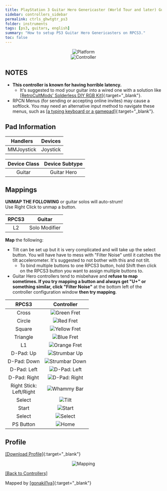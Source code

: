 ```yaml
---
title: PlayStation 3 Guitar Hero Genericaster (World Tour and later) Guitars
sidebar: controllers_sidebar
permalink: ctrls_ghwtgtr_ps3
folder: instruments
tags: [ps3, guitars, english]
summary: "How to setup PS3 Guitar Hero Genericasters on RPCS3."
toc: false
---
```


<div align="center"> <img src="https://rb3pc.milohax.org/images/instruments/plat/ps3.png" alt="Platform" title="Platform"></div>

<div align="center"> <img src="https://rb3pc.milohax.org/images/instruments/cont/ghwtcontroller.png" alt="Controller" title="Controller"></div>

## NOTES

* **This controller is known for having horrible latency.**
	* It's suggested to mod your guitar into a wired one with a solution like [[RetroCultMods' Solderless DIY RGB Kit]](https://www.etsy.com/listing/1505287559/solderless-diy-rgb-kit-for-guitar-hero){:target="_blank"}.
* RPCN Menus (for sending or accepting online invites) may cause a softlock. You may need an alternative input method to navigate these menus, such as [[a typing keyboard or a gamepad]](https://rb3pc.milohax.org/ctrls_pads){:target="_blank"}.

## Pad Information

| Handlers | Devices |
|:------------------:|:---------------------:|
| MMJoystick | Joystick |

| Device Class | Device Subtype |
|:------------------:|:---------------------:|
| Guitar | Guitar Hero |

## Mappings

**UNMAP THE FOLLOWING** or guitar solos will auto-strum!  
Use Right Click to unmap a button.

| **RPCS3** | **Guitar** |
|:--------:|:-----------:|
| L2 | Solo Modifier |

**Map** the following:

* Tilt can be set up but it is very complicated and will take up the select button. You will have have to mess with "Filter Noise" until it catches the tilt accelerometer. It's suggested to not bother with this and not tilt.
	* To bind multiple buttons to one RPCS3 button, hold Shift then click on the RPCS3 button you want to assign multiple buttons to.
* Guitar Hero controllers tend to misbehave and **refuse to map sometimes. If you try mapping a button and always get "U+" or something similar, click "Filter Noise"** at the bottom left of the controller configuration window **then try mapping**.

| **RPCS3**          | **Controller** |
|:------------------:|:---------------------:|
| Cross | ![Green Fret](https://rb3pc.milohax.org/images/btns/gtrs/gf.png "Green Fret") |
| Circle | ![Red Fret](https://rb3pc.milohax.org/images/btns/gtrs/rf.png "Red Fret") |
| Square | ![Yellow Fret](https://rb3pc.milohax.org/images/btns/gtrs/yf.png "Yellow Fret") |
| Triangle | ![Blue Fret](https://rb3pc.milohax.org/images/btns/gtrs/bf.png "Blue Fret") |
| L1 | ![Orange Fret](https://rb3pc.milohax.org/images/btns/gtrs/of.png "Orange Fret") |
| D-Pad: Up | ![Strumbar Up](https://rb3pc.milohax.org/images/btns/gtrs/sbu.png "Strumbar Up") |
| D-Pad: Down | ![Strumbar Down](https://rb3pc.milohax.org/images/btns/gtrs/sbd.png "Strumbar Down") |
| D-Pad: Left | ![D-Pad: Left](https://rb3pc.milohax.org/images/btns/gtrs/dpl.png "D-Pad: Left") |
| D-Pad: Right | ![D-Pad: Right](https://rb3pc.milohax.org/images/btns/gtrs/dpr.png "D-Pad: Right") |
| Right Stick: <br/> Left/Right | ![Whammy Bar](https://rb3pc.milohax.org/images/btns/gtrs/wb.png "Whammy Bar") |
| Select | ![Tilt](https://rb3pc.milohax.org/images/btns/gtrs/ts.png "Tilt Vertical") |
| Start | ![Start](https://rb3pc.milohax.org/images/btns/ctrls/ps3/sta.png "Start") |
| Select | ![Select](https://rb3pc.milohax.org/images/btns/ctrls/ps3/sel.png "Select") |
| PS Button | ![Home](https://rb3pc.milohax.org/images/btns/ctrls/ps3/home.png "Home") |

## Profile

[[Download Profile]](https://github.com/hmxmilohax/rb3-pc/raw/refs/heads/main/downloads/instrument-repo/PS3%20Guitar%20Hero%20Guitar.7z){:target="_blank"}

<div align="center"> <img src="https://rb3pc.milohax.org/images/instruments/maps/gtrps3ghmapping.png" alt="Mapping" title="Mapping"></div>

[[Back to Controllers]](https://rb3pc.milohax.org/ctrls#instrument-list)

Mapped by [[gonakil1ya]](https://linktr.ee/Gonakil1ya){:target="_blank"}
